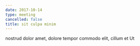 ```yaml
---
date: 2017-10-14
type: meeting
cancelled: false
title: sit culpa minim
---
```

nostrud dolor amet, dolore tempor commodo elit, cillum et Ut